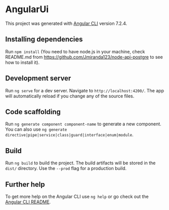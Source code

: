 # AngularUi

This project was generated with [Angular CLI](https://github.com/angular/angular-cli) version 7.2.4.

## Installing dependencies

Run `npm install` (You need to have node.js in your machine, check README.md from https://github.com/Jmiranda123/node-api-postgre to see how to install it).

## Development server

Run `ng serve` for a dev server. Navigate to `http://localhost:4200/`. The app will automatically reload if you change any of the source files.

## Code scaffolding

Run `ng generate component component-name` to generate a new component. You can also use `ng generate directive|pipe|service|class|guard|interface|enum|module`.

## Build

Run `ng build` to build the project. The build artifacts will be stored in the `dist/` directory. Use the `--prod` flag for a production build.

## Further help

To get more help on the Angular CLI use `ng help` or go check out the [Angular CLI README](https://github.com/angular/angular-cli/blob/master/README.md).
